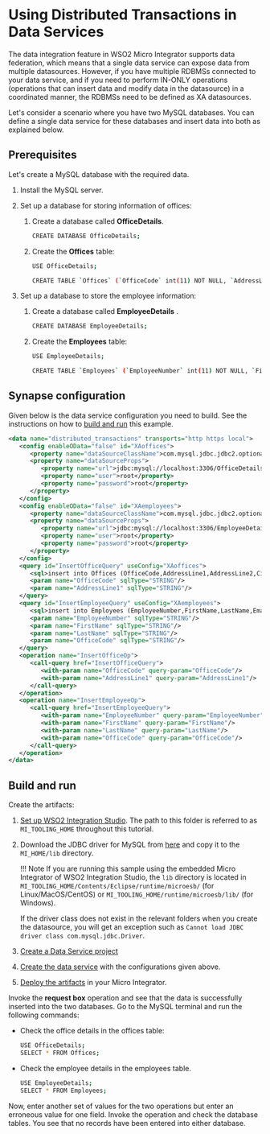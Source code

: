 # Using Distributed Transactions in Data Services

The data integration feature in WSO2 Micro Integrator supports data
federation, which means that a single data service can expose data from
multiple datasources. However, if you have multiple RDBMSs connected to
your data service, and if you need to perform IN-ONLY operations
(operations that can insert data and modify data in the datasource) in a
coordinated manner, the RDBMSs need to be defined as XA datasources.

Let's consider a scenario where you have two MySQL databases. You can
define a single data service for these databases and insert data into
both as explained below.

## Prerequisites

Let's create a MySQL database with the required data.

1.  Install the MySQL server.
2.  Set up a database for storing information of offices:
    1.  Create a database called **OfficeDetails**.

        ```bash
        CREATE DATABASE OfficeDetails;
        ```

    2.  Create the **Offices** table:

        ```bash
        USE OfficeDetails;

        CREATE TABLE `Offices` (`OfficeCode` int(11) NOT NULL, `AddressLine1` varchar(255) NOT NULL, `AddressLine2` varchar(255) DEFAULT NULL, `City` varchar(255) DEFAULT NULL, `State` varchar(255) DEFAULT NULL, `Country` varchar(255) DEFAULT NULL, `Phone` varchar(255) DEFAULT NULL, PRIMARY KEY (`OfficeCode`));
        ```

3.  Set up a database to store the employee information:
    1.  Create a database called **EmployeeDetails** .

        ```bash
        CREATE DATABASE EmployeeDetails;
        ```

    2.  Create the **Employees** table:

        ```bash
        USE EmployeeDetails;

        CREATE TABLE `Employees` (`EmployeeNumber` int(11) NOT NULL, `FirstName` varchar(255) NOT NULL, `LastName` varchar(255) DEFAULT NULL, `Email` varchar(255) DEFAULT NULL, `JobTitle` varchar(255) DEFAULT NULL, `OfficeCode` int(11) NOT NULL, PRIMARY KEY (`EmployeeNumber`));
        ```

## Synapse configuration

Given below is the data service configuration you need to build. See the instructions on how to [build and run](#build-and-run) this example.

```xml
<data name="distributed_transactions" transports="http https local">
   <config enableOData="false" id="XAoffices">
      <property name="dataSourceClassName">com.mysql.jdbc.jdbc2.optional.MysqlXADataSource</property>
      <property name="dataSourceProps">
         <property name="url">jdbc:mysql://localhost:3306/OfficeDetails</property>
         <property name="user">root</property>
         <property name="password">root</property>
      </property>
   </config>
   <config enableOData="false" id="XAemployees">
      <property name="dataSourceClassName">com.mysql.jdbc.jdbc2.optional.MysqlXADataSource</property>
      <property name="dataSourceProps">
         <property name="url">jdbc:mysql://localhost:3306/EmployeeDetails</property>
         <property name="user">root</property>
         <property name="password">root</property>
      </property>
   </config>
   <query id="InsertOfficeQuery" useConfig="XAoffices">
      <sql>insert into Offices (OfficeCode,AddressLine1,AddressLine2,City,State,Country,Phone) values(:OfficeCode,:AddressLine1,'test','test','test','USA','test')</sql>
      <param name="OfficeCode" sqlType="STRING"/>
      <param name="AddressLine1" sqlType="STRING"/>
   </query>
   <query id="InsertEmployeeQuery" useConfig="XAemployees">
      <sql>insert into Employees (EmployeeNumber,FirstName,LastName,Email,JobTitle,OfficeCode) values(:EmployeeNumber,:FirstName,:LastName,'test','test',:OfficeCode)</sql>
      <param name="EmployeeNumber" sqlType="STRING"/>
      <param name="FirstName" sqlType="STRING"/>
      <param name="LastName" sqlType="STRING"/>
      <param name="OfficeCode" sqlType="STRING"/>
   </query>
   <operation name="InsertOfficeOp">
      <call-query href="InsertOfficeQuery">
         <with-param name="OfficeCode" query-param="OfficeCode"/>
         <with-param name="AddressLine1" query-param="AddressLine1"/>
      </call-query>
   </operation>
   <operation name="InsertEmployeeOp">
      <call-query href="InsertEmployeeQuery">
         <with-param name="EmployeeNumber" query-param="EmployeeNumber"/>
         <with-param name="FirstName" query-param="FirstName"/>
         <with-param name="LastName" query-param="LastName"/>
         <with-param name="OfficeCode" query-param="OfficeCode"/>
      </call-query>
   </operation>
</data>
```

## Build and run

Create the artifacts:

1. [Set up WSO2 Integration Studio](../../../../develop/installing-WSO2-Integration-Studio). The path to this folder is referred to as `MI_TOOLING_HOME` throughout this tutorial.
2.  Download the JDBC driver for MySQL from [here](http://dev.mysql.com/downloads/connector/j/) and copy it to the `MI_HOME/lib` directory.
    
    !!! Note
        If you are running this sample using the embedded Micro Integrator of WSO2 Integration Studio, the `lib` directory is located in `MI_TOOLING_HOME/Contents/Eclipse/runtime/microesb/` (for Linux/MacOS/CentOS) or `MI_TOOLING_HOME/runtime/microesb/lib/` (for Windows). 

    If the driver class does not exist in the relevant folders when you create the datasource, you will get an exception such as `Cannot load JDBC driver class com.mysql.jdbc.Driver`.
        
3. [Create a Data Service project](../../../../develop/creating-projects/#data-services-project)
4. [Create the data service](../../../../develop/creating-artifacts/data-services/creating-data-services) with the configurations given above.
5. [Deploy the artifacts](../../../../develop/deploy-and-run) in your Micro Integrator. 

Invoke the **request box** operation and see that the data is successfully inserted into the two databases. Go to the MySQL terminal and run the following commands:  

-   Check the office details in the offices table:

    ```bash
    USE OfficeDetails;
    SELECT * FROM Offices;
    ```

-   Check the employee details in the employees table.

    ```bash
    USE EmployeeDetails;
    SELECT * FROM Employees;
    ```

Now, enter another set of values for the two operations but enter an erroneous value for one field. Invoke the operation and check the database tables. You see that no records have been entered into either database.